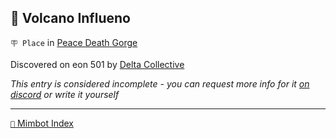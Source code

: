 ## 🌋 Volcano Influeno

`🪧 Place` in [Peace Death Gorge](<https://zeithalt.github.io/r/peace_death_gorge.html>)

Discovered on eon 501 by [Delta Collective](<https://zeithalt.github.io/r/delta_collective.html>)

_This entry is considered incomplete - you can request more info for it [on discord](<https://discord.com/channels/562910943848169472/1173922660489633802>) or write it yourself_

<!---
keywords:  dc, peace death gorge
aliases: 
-->
----------
[`📑` Mimbot Index](<https://zeithalt.github.io/r/#0780>)